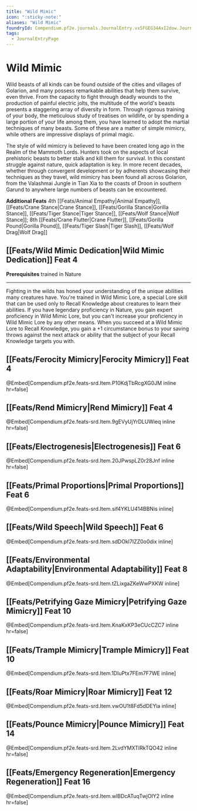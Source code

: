 ```yaml
---
title: "Wild Mimic"
icon: ":sticky-note:"
aliases: "Wild Mimic"
foundryId: Compendium.pf2e.journals.JournalEntry.vx5FGEG34AxI2dow.JournalEntryPage.l4isOHQIdkrWLch0
tags:
  - JournalEntryPage
---
```


# Wild Mimic
Wild beasts of all kinds can be found outside of the cities and villages of Golarion, and many possess remarkable abilities that help them survive, even thrive. From the capacity to fight through deadly wounds to the production of painful electric jolts, the multitude of the world's beasts presents a staggering array of diversity in form. Through rigorous training of your body, the meticulous study of treatises on wildlife, or by spending a large portion of your life among them, you have learned to adopt the martial techniques of many beasts. Some of these are a matter of simple mimicry, while others are impressive displays of primal magic.

The style of wild mimicry is believed to have been created long ago in the Realm of the Mammoth Lords. Hunters took on the aspects of local prehistoric beasts to better stalk and kill them for survival. In this constant struggle against nature, quick adaptation is key. In more recent decades, whether through convergent development or by adherents showcasing their techniques as they travel, wild mimicry has been found all across Golarion, from the Valashmai Jungle in Tian Xia to the coasts of Droon in southern Garund to anywhere large numbers of beasts can be encountered.

**Additional Feats** 4th [[Feats/Animal Empathy|Animal Empathy]], [[Feats/Crane Stance|Crane Stance]], [[Feats/Gorilla Stance|Gorilla Stance]], [[Feats/Tiger Stance|Tiger Stance]], [[Feats/Wolf Stance|Wolf Stance]]; 8th [[Feats/Crane Flutter|Crane Flutter]], [[Feats/Gorilla Pound|Gorilla Pound]], [[Feats/Tiger Slash|Tiger Slash]], [[Feats/Wolf Drag|Wolf Drag]]

## [[Feats/Wild Mimic Dedication|Wild Mimic Dedication]] Feat 4

**Prerequisites** trained in Nature

* * *

Fighting in the wilds has honed your understanding of the unique abilities many creatures have. You're trained in Wild Mimic Lore, a special Lore skill that can be used only to Recall Knowledge about creatures to learn their abilities. If you have legendary proficiency in Nature, you gain expert proficiency in Wild Mimic Lore, but you can't increase your proficiency in Wild Mimic Lore by any other means. When you succeed at a Wild Mimic Lore to Recall Knowledge, you gain a +1 circumstance bonus to your saving throws against the next attack or ability that the subject of your Recall Knowledge targets you with.

## [[Feats/Ferocity Mimicry|Ferocity Mimicry]] Feat 4

@Embed\[Compendium.pf2e.feats-srd.Item.P10KdjTbRcgXG0JM inline hr=false\]

## [[Feats/Rend Mimicry|Rend Mimicry]] Feat 4

@Embed\[Compendium.pf2e.feats-srd.Item.9gEVyUjYrDLUWieq inline hr=false\]

## [[Feats/Electrogenesis|Electrogenesis]] Feat 6

@Embed\[Compendium.pf2e.feats-srd.Item.20JPwspLZ0r28Jnf inline hr=false\]

## [[Feats/Primal Proportions|Primal Proportions]] Feat 6

@Embed\[Compendium.pf2e.feats-srd.Item.sif4YKLU414BBNis inline\]

## [[Feats/Wild Speech|Wild Speech]] Feat 6

@Embed\[Compendium.pf2e.feats-srd.Item.sdDOkl7IZZ0o0dix inline\]

## [[Feats/Environmental Adaptability|Environmental Adaptability]] Feat 8

@Embed\[Compendium.pf2e.feats-srd.Item.tZLixgaZKeWwPXKW inline\]

## [[Feats/Petrifying Gaze Mimicry|Petrifying Gaze Mimicry]] Feat 10

@Embed\[Compendium.pf2e.feats-srd.Item.KnaKxKP3eCUcCZC7 inline hr=false\]

## [[Feats/Trample Mimicry|Trample Mimicry]] Feat 10

@Embed\[Compendium.pf2e.feats-srd.Item.1DIuPtx7FEm7F7WE inline\]

## [[Feats/Roar Mimicry|Roar Mimicry]] Feat 12

@Embed\[Compendium.pf2e.feats-srd.Item.vwOU1t8Fd5dDEYia inline\]

## [[Feats/Pounce Mimicry|Pounce Mimicry]] Feat 14

@Embed\[Compendium.pf2e.feats-srd.Item.2LvdYMXTIRkTQO42 inline hr=false\]

## [[Feats/Emergency Regeneration|Emergency Regeneration]] Feat 16

@Embed\[Compendium.pf2e.feats-srd.Item.wlBDcATuqTwjOIY2 inline hr=false\]